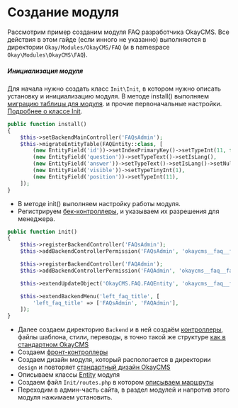 # Создание модуля

Рассмотрим пример созданим модуля FAQ разработчика OkayCMS.
Все действия в этом гайде (если инного не указанно) выполняются в директории `Okay/Modules/OkayCMS/FAQ`
(и в namespace `Okay\Modules\OkayCMS\FAQ`).

##### Инициализация модуля <a name="InitInitphp"></a>

Для начала нужно создать класс `Init\Init`, в котором нужно описать установку и инициализацию модуля.
В методе install() выполняем [миграцию таблицы для модуля](./table_migrate.md#migrateEntityTable).
и прочие первоначальные настройки. [Подробнее о классе Init](init.md).
```php
public function install()
{
    $this->setBackendMainController('FAQsAdmin');
    $this->migrateEntityTable(FAQEntity::class, [
        (new EntityField('id'))->setIndexPrimaryKey()->setTypeInt(11, false)->setAutoIncrement(),
        (new EntityField('question'))->setTypeText()->setIsLang(),
        (new EntityField('answer'))->setTypeText()->setIsLang()->setNullable(),
        (new EntityField('visible'))->setTypeTinyInt(1),
        (new EntityField('position'))->setTypeInt(11),
    ]);
}
```

* В методе init() выполняем настройку работы модуля.
* Регистрируем [бек-контроллеры](./../controllers.md#backendControllersModules), и указываем их разрешения для менеджера.
```php
public function init()
{
    $this->registerBackendController('FAQsAdmin');
    $this->addBackendControllerPermission('FAQsAdmin', 'okaycms__faq__faq');

    $this->registerBackendController('FAQAdmin');
    $this->addBackendControllerPermission('FAQAdmin', 'okaycms__faq__faq');

    $this->extendUpdateObject('OkayCMS.FAQ.FAQEntity', 'okaycms__faq__faq', FAQEntity::class);

    $this->extendBackendMenu('left_faq_title', [
        'left_faq_title' => ['FAQsAdmin', 'FAQAdmin'],
    ]);
}
```

* Далее создаем директорию `Backend` и в ней создаём [контроллеры](./../controllers.md#backendControllersModules), 
файлы шаблона, стили, переводы, в точно такой же структуре [как в стандартном OkayCMS](./../files.md#backendFIles)
* Создаем [фронт-контроллеры](./../controllers.md#frontControllersModules)
* Создаем дизайн модуля, который распологается в директории `design` и повторяет 
[стандартный дизайн OkayCMS](./../files.md#frontDesign)
* Описываем классы [Entity](./../entities.md) модуля
* Создаем файл `Init/routes.php` в котором [описываем маршруты](./../routes.md)
* Переходим в админ-часть сайта, в раздел модулей и напротив этого модуля нажимаем установить.
